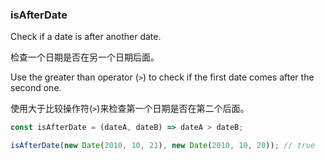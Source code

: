 ### isAfterDate

Check if a date is after another date.

检查一个日期是否在另一个日期后面。

Use the greater than operator (`>`) to check if the first date comes after the second one.

使用大于比较操作符(`>`)来检查第一个日期是否在第二个后面。

```js
const isAfterDate = (dateA, dateB) => dateA > dateB;
```

```js
isAfterDate(new Date(2010, 10, 21), new Date(2010, 10, 20)); // true
```
